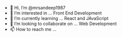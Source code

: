 - 👋 Hi, I’m @mrsandeep1987
- 👀 I’m interested in ... Front End Development
- 🌱 I’m currently learning ... React and JAvaScript
- 💞️ I’m looking to collaborate on ... Web Development
- 📫 How to reach me ... 

<!---
mrsandeep1987/mrsandeep1987 is a ✨ special ✨ repository because its `README.md` (this file) appears on your GitHub profile.
You can click the Preview link to take a look at your changes.
--->
